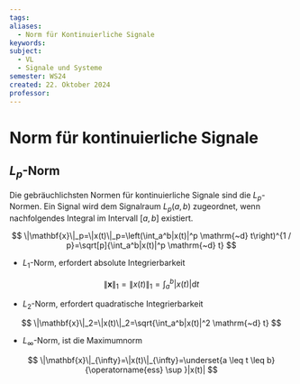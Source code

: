 ```yaml
---
tags: 
aliases:
  - Norm für Kontinuierliche Signale
keywords: 
subject:
  - VL
  - Signale und Systeme
semester: WS24
created: 22. Oktober 2024
professor:
---
```

 
# Norm für kontinuierliche Signale

## $L_{p}$-Norm

Die gebräuchlichsten Normen für kontinuierliche Signale sind die $L_p$-Normen. Ein Signal wird dem Signalraum $L_p(a, b)$ zugeordnet, wenn nachfolgendes Integral im Intervall $[a, b]$ existiert.

$$
\|\mathbf{x}\|_p=\|x(t)\|_p=\left(\int_a^b|x(t)|^p \mathrm{~d} t\right)^{1 / p}=\sqrt[p]{\int_a^b|x(t)|^p \mathrm{~d} t}
$$

- $L_1$-Norm, erfordert absolute Integrierbarkeit

$$
\|\mathbf{x}\|_1=\|x(t)\|_1=\int_a^b|x(t)| \mathrm{d} t
$$

- $L_2$-Norm, erfordert quadratische Integrierbarkeit

$$
\|\mathbf{x}\|_2=\|x(t)\|_2=\sqrt{\int_a^b|x(t)|^2 \mathrm{~d} t}
$$

- $L_{\infty}$-Norm, ist die Maximumnorm

$$
\|\mathbf{x}\|_{\infty}=\|x(t)\|_{\infty}=\underset{a \leq t \leq b}{\operatorname{ess} \sup }|x(t)|
$$

